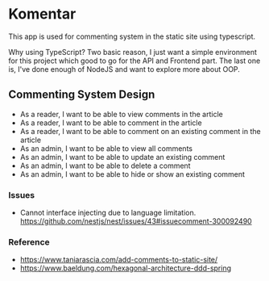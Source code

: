 # Komentar

This app is used for commenting system in the static site using typescript.

Why using TypeScript? Two basic reason, I just want a simple environment for this project which good to go for the API and Frontend part. The last one is, I've done enough of NodeJS and want to explore more about OOP.

## Commenting System Design

- As a reader, I want to be able to view comments in the article
- As a reader, I want to be able to comment in the article
- As a reader, I want to be able to comment on an existing comment in the article
- As an admin, I want to be able to view all comments
- As an admin, I want to be able to update an existing comment
- As an admin, I want to be able to delete a comment
- As an admin, I want to be able to hide or show an existing comment

### Issues
- Cannot interface injecting due to language limitation. 
    https://github.com/nestjs/nest/issues/43#issuecomment-300092490

### Reference

- https://www.taniarascia.com/add-comments-to-static-site/
- https://www.baeldung.com/hexagonal-architecture-ddd-spring
